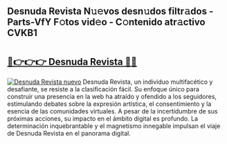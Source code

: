 ## Desnuda Revista N𝚞𝚎vos desn𝚞dos filtr𝚊dos - Parts-VfY F𝚘tos vid𝚎o - C𝚘ntenido atr𝚊ctivo CVKB1

# <h2><a href="http://mb4oa4.tromn.icu/?c=Desnuda+Revista">🔗👉👉👉 Desnuda Revista 🔗🔗</a></h2>

[![Desnuda Revista nuevo](https://i.imgur.com/pEAQMta.gif)](http://mb4oa4.tromn.icu/?c=Desnuda+Revista)
Desnuda Revista, un individuo multifacético y desafiante, se resiste a la clasificación fácil. Su enfoque único para construir una presencia en la web ha atraído y ofendido a los seguidores, estimulando debates sobre la expresión artística, el consentimiento y la esencia de las comunidades virtuales. A pesar de la incertidumbre de sus próximas acciones, su impacto en el ámbito digital es profundo. La determinación inquebrantable y el magnetismo innegable impulsan el viaje de Desnuda Revista en el panorama digital.
